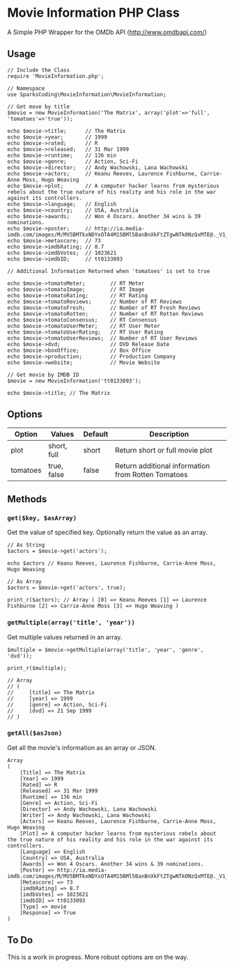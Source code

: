 # Movie Information PHP Class

A Simple PHP Wrapper for the OMDb API (http://www.omdbapi.com/)

## Usage

```
// Include the Class
require 'MovieInformation.php';

// Namespace
use SparksCoding\MovieInformation\MovieInformation;

// Get move by title
$movie = new MovieInformation('The Matrix', array('plot'=>'full', 'tomatoes'=>'true'));

echo $movie->title;      // The Matrix
echo $movie->year;       // 1999
echo $movie->rated;      // R
echo $movie->released;   // 31 Mar 1999
echo $movie->runtime;    // 136 min
echo $movie->genre;      // Action, Sci-Fi
echo $movie->director;   // Andy Wachowski, Lana Wachowski
echo $movie->actors;     // Keanu Reeves, Laurence Fishburne, Carrie-Anne Moss, Hugo Weaving
echo $movie->plot;       // A computer hacker learns from mysterious rebels about the true nature of his reality and his role in the war against its controllers.
echo $movie->language;   // English
echo $movie->country;    // USA, Australia
echo $movie->awards;     // Won 4 Oscars. Another 34 wins & 39 nominations.
echo $movie->poster;     // http://ia.media-imdb.com/images/M/MV5BMTkxNDYxOTA4M15BMl5BanBnXkFtZTgwNTk0NzQxMTE@._V1_SX300.jpg
echo $movie->metascore;  // 73
echo $movie->imdbRating; // 8.7
echo $movie->imdbVotes;  // 1023621
echo $movie->imdbID;     // tt0133093

// Additional Information Returned when 'tomatoes' is set to true

echo $movie->tomatoMeter;        // RT Meter
echo $movie->tomatoImage;        // RT Image
echo $movie->tomatoRating;       // RT Rating
echo $movie->tomatoReviews;      // Number of RT Reviews
echo $movie->tomatoFresh;        // Number of RT Fresh Reviews
echo $movie->tomatoRotten;       // Number of RT Rotten Reviews
echo $movie->tomatoConsensus;    // RT Consensus
echo $movie->tomatoUserMeter;    // RT User Meter
echo $movie->tomatoUserRating;   // RT User Rating
echo $movie->tomatoUserReviews;  // Number of RT User Reviews
echo $movie->dvd;                // DVD Release Date
echo $movie->boxOffice;          // Box Office
echo $movie->production;         // Production Company
echo $movie->website;            // Movie Website

// Get movie by IMDB ID
$movie = new MovieInformation('tt0133093');

echo $movie->title; // The Matrix
```

## Options

| Option   | Values       | Default | Description                                        |
| ---------|--------------|---------|--------------------------------------------------- |
| plot     | short, full  | short   | Return short or full movie plot                    |
| tomatoes | true, false  | false   | Return additional information from Rotten Tomatoes |

## Methods

### `get($key, $asArray)`

Get the value of specified key. Optionally return the value as an array.

```
// As String
$actors = $movie->get('actors'); 

echo $actors // Keanu Reeves, Laurence Fishburne, Carrie-Anne Moss, Hugo Weaving

// As Array
$actors = $movie->get('actors', true);

print_r($actors); // Array ( [0] => Keanu Reeves [1] => Laurence Fishburne [2] => Carrie-Anne Moss [3] => Hugo Weaving ) 
```
### `getMultiple(array('title', 'year'))`

Get multiple values returned in an array.

```
$multiple = $movie->getMultiple(array('title', 'year', 'genre', 'dvd'));

print_r($multiple);

// Array
// (
//     [title] => The Matrix
//     [year] => 1999
//     [genre] => Action, Sci-Fi
//     [dvd] => 21 Sep 1999
// )
```

### `getAll($asJson)`

Get all the movie's information as an array or JSON.

```
Array
(
    [Title] => The Matrix
    [Year] => 1999
    [Rated] => R
    [Released] => 31 Mar 1999
    [Runtime] => 136 min
    [Genre] => Action, Sci-Fi
    [Director] => Andy Wachowski, Lana Wachowski
    [Writer] => Andy Wachowski, Lana Wachowski
    [Actors] => Keanu Reeves, Laurence Fishburne, Carrie-Anne Moss, Hugo Weaving
    [Plot] => A computer hacker learns from mysterious rebels about the true nature of his reality and his role in the war against its controllers.
    [Language] => English
    [Country] => USA, Australia
    [Awards] => Won 4 Oscars. Another 34 wins & 39 nominations.
    [Poster] => http://ia.media-imdb.com/images/M/MV5BMTkxNDYxOTA4M15BMl5BanBnXkFtZTgwNTk0NzQxMTE@._V1_SX300.jpg
    [Metascore] => 73
    [imdbRating] => 8.7
    [imdbVotes] => 1023621
    [imdbID] => tt0133093
    [Type] => movie
    [Response] => True
)
```

## To Do

This is a work in progress. More robust options are on the way.